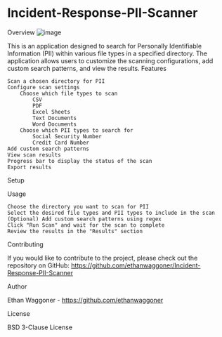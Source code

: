 # Incident-Response-PII-Scanner
Overview
![image](https://user-images.githubusercontent.com/74027222/230779328-cba3147b-346b-440d-af7f-dcb2563bb373.png)

This is an application designed to search for Personally Identifiable Information (PII) within various file types in a specified directory. The application allows users to customize the scanning configurations, add custom search patterns, and view the results.
Features

    Scan a chosen directory for PII
    Configure scan settings
        Choose which file types to scan
            CSV
            PDF
            Excel Sheets
            Text Documents
            Word Documents
        Choose which PII types to search for
            Social Security Number
            Credit Card Number
    Add custom search patterns
    View scan results
    Progress bar to display the status of the scan
    Export results

Setup



Usage

    Choose the directory you want to scan for PII
    Select the desired file types and PII types to include in the scan
    (Optional) Add custom search patterns using regex
    Click "Run Scan" and wait for the scan to complete
    Review the results in the "Results" section

Contributing

If you would like to contribute to the project, please check out the repository on GitHub: https://github.com/ethanwaggoner/Incident-Response-PII-Scanner

Author

Ethan Waggoner - https://github.com/ethanwaggoner

License

BSD 3-Clause License
